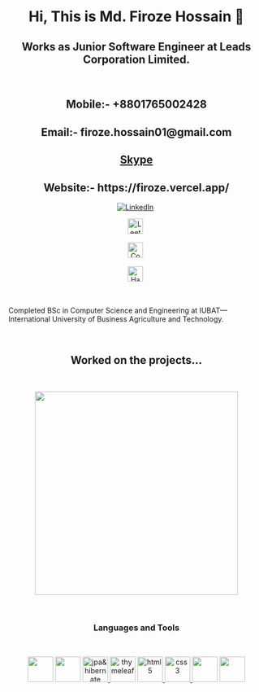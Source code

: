 <p>
<h1 align="center"><b>Hi, This is Md. Firoze Hossain 👋</b></h1>
</p>
<p>
<h2 align="center"><b>Works as Junior Software Engineer at Leads Corporation Limited.</b></h2>
</p>
<br />
<p>
<h2 align="center"><b>Mobile:- +8801765002428</b></h2>
</p>
<p>
<h2 align="center"><b>Email:- firoze.hossain01@gmail.com</b></h2>
</p>

<p>
<h2  align="center"><a href="https://join.skype.com/invite/vFAsw3su2WLa?chat">Skype</a></h2>


</p>

<p>
<h2 align="center"><b>Website:- https://firoze.vercel.app/</b></h2>
</p>

<p align="center">
<a href="https://www.linkedin.com/in/firoze-hossain/"><img src="https://img.shields.io/badge/Linkedin-blue?style=for-the-badge&logo=linkedin&logoColor=white" alt="LinkedIn" /></a>&nbsp;
</p>

<p align="center">
<a href="https://leetcode.com/firoze_hossain/"><img src="https://assets.leetcode.com/static_assets/public/webpack_bundles/images/logo-dark.e99485d9b.svg" alt="LeetCode" height="30" /></a>&nbsp;
</p>

<p align="center">
<a href="https://www.codechef.com/users/firoze_hossain"><img src="https://cdn.codechef.com/images/cc-logo.svg" alt="CodeChef" height="30" /></a>&nbsp;
</p>

<p align="center">
<a href="https://www.hackerearth.com/@firoze_hossain"><img src="https://static-fastly.hackerearth.com/static/hackerearth/images/badge/HE_badge_on_dark.png" alt="HackerEarth" height="30" /></a>&nbsp;
</p>

<br />
<p>Completed BSc in Computer Science and Engineering at IUBAT—International University of Business Agriculture and Technology.</p>
<br />

<h2 align="center">Worked on the projects...</h2>
<br />

<p align="center">
  <img width="400" src="https://github.com/roze28/Online_Bookstore-Java-Spring-Thymeleaf-MySQL/blob/master/User-Panel.png" />
</p>


<br />

<p>
<h3 align="center"> Languages and Tools</h3>
</p>

<br />

<p align="center">
     <!-- Java -->
    <img src="https://github.com/roze28/Essential_Images/blob/master/java.png" width="50" height="50">
    <!-- Spring Boot -->
    <img src="https://github.com/roze28/Essential_Images/blob/master/spring%20boot.png" width="50" height="50">
    <!-- JPA & Hibernate -->
    <a href="https://developer.mozilla.org/en-US/docs/Web/JavaScript" target="_blank"> 
        <img src="https://github.com/roze28/Essential_Images/blob/master/jpa-hibernate.png" alt="jpa&hibernate" width="50" height="50"/> 
    </a>
   <!-- Thymeleaf -->
    <img src="https://github.com/roze28/Essential_Images/blob/master/thymeleaf.png" alt="thymeleaf" width="50" height="50"/> 
    <!-- html -->
    <a href="https://www.w3.org/html/" target="_blank"> 
        <img src="https://github.com/roze28/Essential_Images/blob/master/html.png" alt="html5" width="50" height="50"/> 
    </a>
    <!-- css -->
    <a href="https://www.w3schools.com/css/" target="_blank"> 
        <img src="https://github.com/roze28/Essential_Images/blob/master/css.png" alt="css3" width="50" height="50"/> 
    </a>
  <!-- MySQL -->
    <img src="https://github.com/roze28/Essential_Images/blob/master/mysql.png" width="50" height="50"/>
  <!-- git -->
    <img src="https://github.com/roze28/Essential_Images/blob/master/git.png" width="50" height="50"/>

</p>











